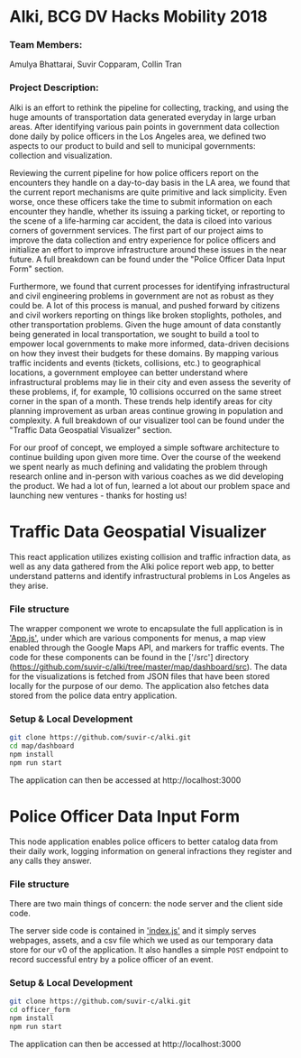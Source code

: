 Alki, BCG DV Hacks Mobility 2018
===

### Team Members:
Amulya Bhattarai, Suvir Copparam, Collin Tran

### Project Description:
Alki is an effort to rethink the pipeline for collecting, tracking, and using the huge amounts of transportation data generated everyday in large urban areas. After identifying various pain points in government data collection done daily by police officers in the Los Angeles area, we defined two aspects to our product to build and sell to municipal governments: collection and visualization.

Reviewing the current pipeline for how police officers report on the encounters they handle on a day-to-day basis in the LA area, we found that the current report mechanisms are quite primitive and lack simplicity. Even worse, once these officers take the time to submit information on each encounter they handle, whether its issuing a parking ticket, or reporting to the scene of a life-harming car accident, the data is ciloed into various corners of government services. The first part of our project aims to improve the data collection and entry experience for police officers and initialize an effort to improve infrastructure around these issues in the near future. A full breakdown can be found under the "Police Officer Data Input Form" section.

Furthermore, we found that current processes for identifying infrastructural and civil engineering problems in government are not as robust as they could be. A lot of this process is manual, and pushed forward by citizens and civil workers reporting on things like broken stoplights, potholes, and other transportation problems. Given the huge amount of data constantly being generated in local transportation, we sought to build a tool to empower local governments to make more informed, data-driven decisions on how they invest their budgets for these domains. By mapping various traffic incidents and events (tickets, collisions, etc.) to geographical locations, a government employee can better understand where infrastructural problems may lie in their city and even assess the severity of these problems, if, for example, 10 collisions occurred on the same street corner in the span of a month. These trends help identify areas for city planning improvement as urban areas continue growing in population and complexity. A full breakdown of our visualizer tool can be found under the "Traffic Data Geospatial Visualizer" section.

For our proof of concept, we employed a simple software architecture to continue building upon given more time. Over the course of the weekend we spent nearly as much defining and validating the problem through research online and in-person with various coaches as we did developing the product. We had a lot of fun, learned a lot about our problem space and launching new ventures - thanks for hosting us!

# Traffic Data Geospatial Visualizer

This react application utilizes existing collision and traffic infraction data, as well as any data gathered from the Alki police report web app, to better understand patterns and identify infrastructural problems in Los Angeles as they arise.

### File structure

The wrapper component we wrote to encapsulate the full application is in ['App.js'](https://github.com/suvir-c/alki/blob/master/map/dashboard/src/App.js), under which are various components for menus, a map view enabled through the Google Maps API, and markers for traffic events. The code for these components can be found in the ['/src'] directory (https://github.com/suvir-c/alki/tree/master/map/dashboard/src).
The data for the visualizations is fetched from JSON files that have been stored locally for the purpose of our demo. The application also fetches data stored from the police data entry application.

### Setup & Local Development

```bash
git clone https://github.com/suvir-c/alki.git
cd map/dashboard
npm install
npm run start
```

The application can then be accessed at http://localhost:3000

# Police Officer Data Input Form 

This node application enables police officers to better catalog data from their daily work, logging information on general infractions they register and any calls they answer.

### File structure

There are two main things of concern: the node server and the client side code.

The server side code is contained in ['index.js'](https://github.com/suvir-c/alki/blob/master/officer_form/index.js) and it simply serves webpages, assets, and a csv file which we used as our temporary data store for our v0 of the application. It also handles a simple `POST` endpoint to record successful entry by a police officer of an event.

### Setup & Local Development

```bash
git clone https://github.com/suvir-c/alki.git
cd officer_form
npm install
npm run start
```

The application can then be accessed at http://localhost:3000
